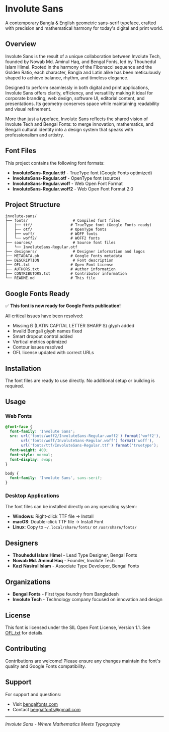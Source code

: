 # Involute Sans

A contemporary Bangla & English geometric sans-serif typeface, crafted with precision and mathematical harmony for today's digital and print world.

## Overview

Involute Sans is the result of a unique collaboration between Involute Tech, founded by Nowab Md. Aminul Haq, and Bengal Fonts, led by Thouhedul Islam Himel. Rooted in the harmony of the Fibonacci sequence and the Golden Ratio, each character, Bangla and Latin alike has been meticulously shaped to achieve balance, rhythm, and timeless elegance.

Designed to perform seamlessly in both digital and print applications, Involute Sans offers clarity, efficiency, and versatility making it ideal for corporate branding, web design, software UI, editorial content, and presentations. Its geometry conserves space while maintaining readability and visual refinement.

More than just a typeface, Involute Sans reflects the shared vision of Involute Tech and Bengal Fonts: to merge innovation, mathematics, and Bengali cultural identity into a design system that speaks with professionalism and artistry.

## Font Files

This project contains the following font formats:
- **InvoluteSans-Regular.ttf** - TrueType font (Google Fonts optimized)
- **InvoluteSans-Regular.otf** - OpenType font (source)
- **InvoluteSans-Regular.woff** - Web Open Font Format
- **InvoluteSans-Regular.woff2** - Web Open Font Format 2.0

## Project Structure

```
involute-sans/
├── fonts/                    # Compiled font files
│   ├── ttf/                 # TrueType font (Google Fonts ready)
│   ├── otf/                 # OpenType fonts
│   ├── woff/                # WOFF fonts
│   └── woff2/               # WOFF2 fonts
├── sources/                  # Source font files
│   └── InvoluteSans-Regular.otf
├── designers/                # Designer information and logos
├── METADATA.pb              # Google Fonts metadata
├── DESCRIPTION               # Font description
├── OFL.txt                  # Open Font License
├── AUTHORS.txt              # Author information
├── CONTRIBUTORS.txt         # Contributor information
└── README.md                # This file
```

## Google Fonts Ready

✅ **This font is now ready for Google Fonts publication!**

All critical issues have been resolved:
- Missing ẞ (LATIN CAPITAL LETTER SHARP S) glyph added
- Invalid Bengali glyph names fixed
- Smart dropout control added
- Vertical metrics optimized
- Contour issues resolved
- OFL license updated with correct URLs

## Installation

The font files are ready to use directly. No additional setup or building is required.

## Usage

### Web Fonts

```css
@font-face {
  font-family: 'Involute Sans';
  src: url('fonts/woff2/InvoluteSans-Regular.woff2') format('woff2'),
       url('fonts/woff/InvoluteSans-Regular.woff') format('woff'),
       url('fonts/ttf/InvoluteSans-Regular.ttf') format('truetype');
  font-weight: 400;
  font-style: normal;
  font-display: swap;
}

body {
  font-family: 'Involute Sans', sans-serif;
}
```

### Desktop Applications

The font files can be installed directly on any operating system:
- **Windows**: Right-click TTF file → Install
- **macOS**: Double-click TTF file → Install Font
- **Linux**: Copy to `~/.local/share/fonts/` or `/usr/share/fonts/`

## Designers

- **Thouhedul Islam Himel** - Lead Type Designer, Bengal Fonts
- **Nowab Md. Aminul Haq** - Founder, Involute Tech
- **Kazi Nasirul Islam** - Associate Type Developer, Bengal Fonts

## Organizations

- **Bengal Fonts** - First type foundry from Bangladesh
- **Involute Tech** - Technology company focused on innovation and design

## License

This font is licensed under the SIL Open Font License, Version 1.1. See [OFL.txt](OFL.txt) for details.

## Contributing

Contributions are welcome! Please ensure any changes maintain the font's quality and Google Fonts compatibility.

## Support

For support and questions:
- Visit [bengalfonts.com](https://bengalfonts.com)
- Contact [bengalfonts@gmail.com](mailto:bengalfonts@gmail.com)

---

*Involute Sans - Where Mathematics Meets Typography*
   